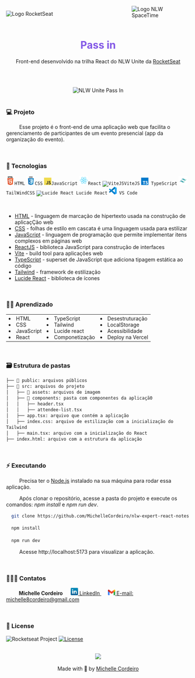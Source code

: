 <!-- Banner session -->
<p>
  <img src="https://i.postimg.cc/HnHjH416/rocketseat-logo.png" alt="Logo RocketSeat" width="200" align="left" style="padding-top:13px">
  <img src="https://i.postimg.cc/nzp051wk/Tag.png" alt="Logo NLW SpaceTime" tittle="Logo NLW Expert" width="160" align="right">
</p>
<br><br><br>

<!-- About session -->
<h1 align="center" style="color:#8257e6">Pass in</h1>

<div align="center">
  Front-end desenvolvido na trilha React do NLW Unite da <a href="https://www.rocketseat.com.br/" target="_blank">RocketSeat</a>

  <br><br>

  <img src="https://i.postimg.cc/DZsJYFdG/Capa.png" alt="NLW Unite Pass In" width="800">
  <!-- <video controls src="https://github.com/MichelleCordeiro/nlw-expert-react-notes/assets/42891377/27842410-bae5-4d2e-96ca-3c512a9792fe" title="App Notes" width="900"></video> -->
</div>

<br>

<!-- Infos session -->
<h3> 💻 Projeto </h3>

&emsp; &emsp; Esse projeto é o front-end de uma aplicação web que facilita o gerenciamento de participantes de um evento presencial (app da organização do evento).

<!-- &emsp; &emsp; Aplicação está disponível <a href="https://nlw-notes-eta.vercel.app/" target="_blank">aqui</a> -->

<br>

<!-- Tools session -->
<h3> 🚀 Tecnologias </h3>
<p align="left">
  <code><img height="23" src="https://raw.githubusercontent.com/github/explore/80688e429a7d4ef2fca1e82350fe8e3517d3494d/topics/html/html.png" alt="HTML">HTML</code>
  <code><img height="23" src="https://raw.githubusercontent.com/github/explore/80688e429a7d4ef2fca1e82350fe8e3517d3494d/topics/css/css.png" alt="CSS">CSS</code>
  <code><img height="20" src="https://raw.githubusercontent.com/github/explore/80688e429a7d4ef2fca1e82350fe8e3517d3494d/topics/javascript/javascript.png" alt="JavaScript">JavaScript</code>
  <code><img height="25" src="https://raw.githubusercontent.com/github/explore/80688e429a7d4ef2fca1e82350fe8e3517d3494d/topics/react/react.png" alt="React">React</code>
   <code><img height="25" src="https://i.postimg.cc/BbFrvMNM/vite-js.png" alt="ViteJS">ViteJS</code>
  <code><img height="20" src="https://raw.githubusercontent.com/github/explore/80688e429a7d4ef2fca1e82350fe8e3517d3494d/topics/typescript/typescript.png" alt="TypeScript"> TypeScript</code>
  <code><img height="24" src="https://raw.githubusercontent.com/github/explore/80688e429a7d4ef2fca1e82350fe8e3517d3494d/topics/tailwind/tailwind.png" alt="TailWind"> TailWindCSS</code>
  <!-- <code><img height="18" src="https://i.postimg.cc/XJVxTxBT/radix.png" alt="Radix"> Radix</code> -->
  <code><img height="22" src="https://i.postimg.cc/NMDYcNJT/logo-lucide.png" alt="Lucide React"> Lucide React</code>
  <code><img height="21" src="https://raw.githubusercontent.com/github/explore/80688e429a7d4ef2fca1e82350fe8e3517d3494d/topics/visual-studio-code/visual-studio-code.png" alt="VS Code"> VS Code</code>
</p>

<br>

- [HTML](https://developer.mozilla.org/pt-BR/docs/Learn/Getting_started_with_the_web/HTML_basics) - linguagem de marcação de hipertexto usada na construção de aplicaçÇão web
- [CSS](https://developer.mozilla.org/pt-BR/docs/Web/CSS) - folhas de estilo em cascata é uma linguagem usada para estilizar
- [JavaScript](https://developer.mozilla.org/pt-BR/docs/Learn/JavaScript/First_steps/What_is_JavaScript) - linguagem de programação que permite implementar itens complexos em páginas web
- [ReactJS](https://reactjs.org/) - biblioteca JavaScript para construção de interfaces
- [Vite](https://vitejs.dev/) - build tool para aplicações web
- [TypeScript](https://www.typescriptlang.org/) - superset de JavaScript que adiciona tipagem estática ao código
- [Tailwind](https://tailwindcss.com/) - framework de estilização
- [Lucide React](https://lucide.dev/) - biblioteca de ícones 
<!-- - [Sonner](https://sonner.emilkowal.ski) - biblioteca de notificações  -->
<!-- - [Radix UI](https://radix-ui.com/) - biblioteca de componentes  -->

<br>

<!-- Learnning session -->
<h3> 👩‍💻 Aprendizado </h3>
<table>
  <tr>
    <td>
      <li>HTML</li>
      <li>CSS</li>
      <li>JavaScript</li>
      <li>React</li>
    </td>
    <td>
      <li>TypeScript</li>
      <li>Tailwind</li>
      <!-- <li>Radix-ui + dialog</li> -->
      <!-- <li>Sonner toast</li> -->
      <!-- <li>Date-fns</li> -->
      <li>Lucide react</li>
      <li>Componetização</li>
    </td>
    <td>
      <li>Desestruturação</li>
      <li>LocalStorage</li>
      <li>Acessibilidade</li>
      <li>Deploy na Vercel</li>
    </td>
  </tr>
</table>


<br>

<!-- Prints do projeto -->
<!-- <h3> 🎯 Layout </h3>

You can see the project online here.
<br> -->

<!-- Estructure session -->
<h3> 🗃️ Estrutura de pastas </h3>

```
├── 📁 public: arquivos públicos
├── 📁 src: arquivos do projeto
│   ├── 📁 assets: arquivos de imagem
│   ├── 📁 components: pasta com componentes da aplicaçã0
│   │   ├── header.tsx
│   │   ├── attendee-list.tsx
│   ├── app.tsx: arquivo que contém a aplicação
│   ├── index.css: arquivo de estilização com a inicialização do Tailwind
│   ├── main.tsx: arquivo com a inicialização do React
├── index.html: arquivo com a estrutura da aplicação
```
<br>

<!-- Execution session -->
<h3> ⚡ Executando </h3>

&emsp; &emsp; Precisa ter o [Node.js](https://nodejs.org/en/) instalado na sua máquina para rodar essa aplicação.

&emsp; &emsp; Após clonar o repositório, acesse a pasta do projeto e execute os comandos: *npm install* e *npm run dev*.

```bash
  git clone https://github.com/MichelleCordeiro/nlw-expert-react-notes.git

  npm install

  npm run dev
```

&emsp; &emsp; Acesse http://localhost:5173 para visualizar a aplicação.

<br>

<!-- Future implementations session -->
<!-- <h2> 🔮 Implementações futuras: </h2>

- [ ] implementar edição das notas
- [ ] armazenar as informações das notas num banco de dados (atual localStorage)
- [ ] categorizar as notas com tags e cores especificas
- [ ] exibir as notas por categorias

<br> -->

<!-- Contacts session -->
<h3> 👩🏼‍💻 Contatos </h3>

<p>
  <strong>&emsp; &emsp; Michelle Cordeiro</strong> &emsp; 
  <a href="https://www.linkedin.com/in/michelle-cordeiro/"> 
    <img src="https://github.com/MichelleCordeiro/MichelleCordeiro/blob/main/logos/linkedin.png?raw=true" alt="logo linkedin" width="20" /> LinkedIn
  </a> &emsp;
  <a href="michelle8cordeiro@gmail.com">
    <img src="https://github.com/MichelleCordeiro/MichelleCordeiro/blob/main/logos/gmail.png?raw=true" alt="logo gmail" width="20"/>
    E-mail: michelle8cordeiro@gmail.com
  </a>
</p>

<br>

<!-- Licences session -->
<h3 align="left"> 📝 License </h3>

<p>
  <img src="https://img.shields.io/static/v1?label=Rocketseat&message=Education&color=8257e5&labelColor=202024" alt="Rocketseat Project" />
  <a href="LICENSE"><img  src="https://img.shields.io/static/v1?label=License&message=MIT&color=8257e5&labelColor=202024" alt="License"></a>
</p>
<br>
<!--END_SECTION:licenses-->

<!--START_SECTION:footer-->
<div align="center">
  <img src="https://raw.githubusercontent.com/catppuccin/catppuccin/main/assets/footers/gray0_ctp_on_line.svg?sanitize=true" height="70" />
  
  Made with 💜 by <a href="https://www.linkedin.com/in/michelle-cordeiro/">Michelle Cordeiro</a>
</div>
<!--END_SECTION:footer-->